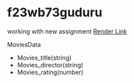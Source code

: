 # f23wb73guduru
working with new assignment
[Render Link](https://f23wb73guduru.onrender.com)

MoviesData
- Movies_title(string)
- Movies_director(string)
- Movies_rating(number)
